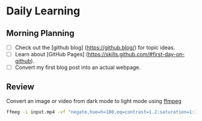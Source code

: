 # Daily Learning
## Morning Planning 
- [ ] Check out the [github blog] (https://github.blog/) for topic ideas.
- [ ] Learn about [GitHub Pages] (https://skills.github.com/#first-day-on-github). 
- [ ] Convert my first blog post into an actual webpage. 
## Review
Convert an image or video from dark mode to light mode using [ffmpeg](https://www.ffmpeg.org)

```bash
ffmeg -i input.mp4 -vf "negate,hue=h=180,eq=contrast=1.2:saturation=1:1" output.mp4
```
